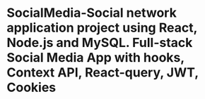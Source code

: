 # SocialMedia-Social network application project using React, Node.js and MySQL. Full-stack Social Media App with hooks, Context API, React-query, JWT, Cookies
